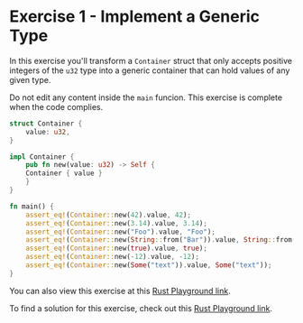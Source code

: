# Exercise 1 - Implement a Generic Type

In this exercise you'll transform a `Container` struct that only accepts positive
integers of the `u32` type into a generic container that can hold values of any given type.

Do not edit any content inside the `main` funcion. This exercise is complete when the code complies.

```rust
struct Container {
    value: u32,
}

impl Container {
    pub fn new(value: u32) -> Self {
	Container { value }
    }
}

fn main() {
    assert_eq!(Container::new(42).value, 42);
    assert_eq!(Container::new(3.14).value, 3.14);
    assert_eq!(Container::new("Foo").value, "Foo");
    assert_eq!(Container::new(String::from("Bar")).value, String::from("Bar"));
    assert_eq!(Container::new(true).value, true);
    assert_eq!(Container::new(-12).value, -12);
    assert_eq!(Container::new(Some("text")).value, Some("text"));
}
```

You can also view this exercise at this [Rust Playground link](https://play.rust-lang.org/?version=stable&mode=debug&edition=2018&gist=deb167131f297b09ddd1df639e1b3be9).

To find a solution for this exercise, check out this [Rust Playground link](https://play.rust-lang.org/?version=stable&mode=debug&edition=2018&gist=b944b719262d7a86ba4dc801a78a2c71).
